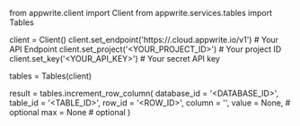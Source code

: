 from appwrite.client import Client
from appwrite.services.tables import Tables

client = Client()
client.set_endpoint('https://<REGION>.cloud.appwrite.io/v1') # Your API Endpoint
client.set_project('<YOUR_PROJECT_ID>') # Your project ID
client.set_key('<YOUR_API_KEY>') # Your secret API key

tables = Tables(client)

result = tables.increment_row_column(
    database_id = '<DATABASE_ID>',
    table_id = '<TABLE_ID>',
    row_id = '<ROW_ID>',
    column = '',
    value = None, # optional
    max = None # optional
)
